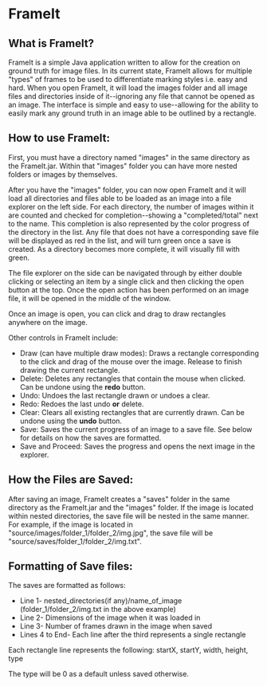 # FrameIt
## What is FrameIt?
FrameIt is a simple Java application written to allow for the creation on ground truth for image files.
In its current state, FrameIt allows for multiple "types" of frames to be used to differentiate marking styles i.e. easy and hard. When you open FrameIt, it will load the images folder and all image files and directories inside of it--ignoring any file that cannot be opened as an image. The interface is simple and easy to use--allowing for the ability to easily mark any ground truth in an image able to be outlined by a rectangle.

## How to use FrameIt:
First, you must have a directory named "images" in the same directory as the FrameIt.jar. Within that "images" folder you can have more nested folders or images by themselves.

After you have the "images" folder, you can now open FrameIt and it will load all directories and files able to be loaded as an image into a file explorer on the left side. For each directory, the number of images within it are counted and checked for completion--showing a "completed/total" next to the name. This completion is also represented by the color progress of the directory in the list.
Any file that does not have a corresponding save file will be displayed as red in the list, and will turn green once a save is created. As a directory becomes more complete, it will visually fill with green.

The file explorer on the side can be navigated through by either double clicking or selecting an item by a single click and then clicking the open button at the top. Once the open action has been performed on an image file, it will be opened in the middle of the window.

Once an image is open, you can click and drag to draw rectangles anywhere on the image.

Other controls in FrameIt include:
* Draw (can have multiple draw modes):
  Draws a rectangle corresponding to the click and drag of the mouse over the image. Release to finish drawing the current rectangle.
* Delete:
  Deletes any rectangles that contain the mouse when clicked. Can be undone using the __redo__ button.
* Undo:
  Undoes the last rectangle drawn or undoes a clear.
* Redo:
  Redoes the last undo __or__ delete.
* Clear:
  Clears all existing rectangles that are currently drawn. Can be undone using the __undo__ button.
* Save:
  Saves the current progress of an image to a save file. See below for details on how the saves are formatted.
* Save and Proceed:
  Saves the progress and opens the next image in the explorer.

## How the Files are Saved:
After saving an image, FrameIt creates a "saves" folder in the same directory as the FrameIt.jar and the "images" folder. If the image is located within nested directories, the save file will be nested in the same manner. For example, if the image is located in "source/images/folder_1/folder_2/img.jpg", the save file will be "source/saves/folder_1/folder_2/img.txt".

## Formatting of Save files:
The saves are formatted as follows:
* Line 1- nested_directories(if any)/name_of_image (folder_1/folder_2/img.txt in the above example)
* Line 2- Dimensions of the image when it was loaded in
* Line 3- Number of frames drawn in the image when saved
* Lines 4 to End- Each line after the third represents a single rectangle

Each rectangle line represents the following:
startX, startY, width, height, type

The type will be 0 as a default unless saved otherwise.
